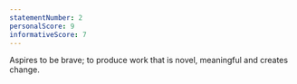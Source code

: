 ```yaml
---
statementNumber: 2
personalScore: 9
informativeScore: 7
---
```


Aspires to be brave; to produce work that is novel, meaningful and creates change.